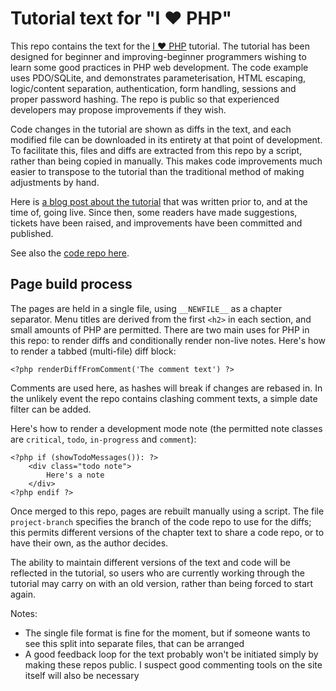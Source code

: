 Tutorial text for "I ♥ PHP"
===

This repo contains the text for the [I ♥ PHP](http://ilovephp.jondh.me,uk) tutorial.
The tutorial has been designed for beginner and improving-beginner programmers wishing to learn
some good practices in PHP web development. The code example uses PDO/SQLite, and demonstrates
parameterisation, HTML escaping, logic/content separation, authentication, form handling, sessions
and proper password hashing. The repo is public so that experienced developers may propose
improvements if they wish.

Code changes in the tutorial are shown as diffs in the text, and each modified file can be
downloaded in its entirety at that point of development. To facilitate this, files and diffs are
extracted from this repo by a script, rather than being copied in manually. This makes
code improvements much easier to transpose to the tutorial than the traditional method of
making adjustments by hand.

Here is [a blog post about the tutorial](http://blog.jondh.me.uk/2014/08/online-php-beginners-tutorial/)
that was written prior to, and at the time of, going live. Since then, some readers have made
suggestions, tickets have been raised, and improvements have been committed and published.

See also the [code repo here](https://github.com/halfer/php-tutorial-project).

Page build process
---

The pages are held in a single file, using `__NEWFILE__` as a chapter separator. Menu titles are
derived from the first `<h2>` in each section, and small amounts of PHP are permitted. There are two
main uses for PHP in this repo: to render diffs and conditionally render non-live notes. Here's
how to render a tabbed (multi-file) diff block:

    <?php renderDiffFromComment('The comment text') ?>

Comments are used here, as hashes will break if changes are rebased in. In the unlikely event the
repo contains clashing comment texts, a simple date filter can be added.

Here's how to render a development mode note (the permitted note classes are `critical`, `todo`,
`in-progress` and `comment`):

	<?php if (showTodoMessages()): ?>
		<div class="todo note">
			Here's a note
		</div>
	<?php endif ?>

Once merged to this repo, pages are rebuilt manually using a script. The file `project-branch`
specifies the branch of the code repo to use for the diffs; this permits different versions of the
chapter text to share a code repo, or to have their own, as the author decides.

The ability to maintain different versions of the text and code will be reflected in the tutorial,
so users who are currently working through the tutorial may carry on with an old version, rather
than being forced to start again.

Notes:

- The single file format is fine for the moment, but if someone wants to see this split into
separate files, that can be arranged
- A good feedback loop for the text probably won't be initiated simply by making these repos public.
I suspect good commenting tools on the site itself will also be necessary
